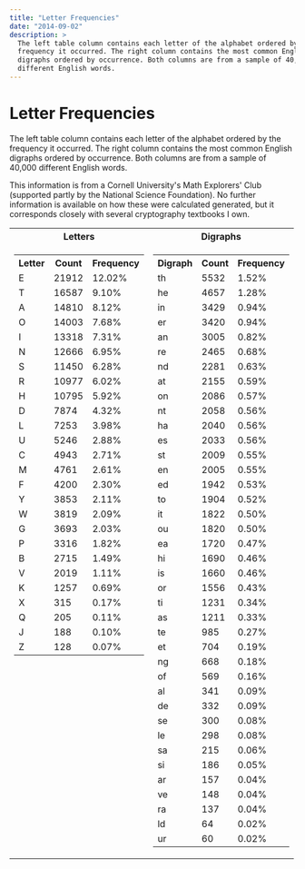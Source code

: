 ```yaml
---
title: "Letter Frequencies"
date: "2014-09-02"
description: >
  The left table column contains each letter of the alphabet ordered by the
  frequency it occurred. The right column contains the most common English
  digraphs ordered by occurrence. Both columns are from a sample of 40,000
  different English words.
---
```


# Letter Frequencies
The left table column contains each letter of the alphabet ordered by the
frequency it occurred. The right column contains the most common English
digraphs ordered by occurrence. Both columns are from a sample of 40,000
different English words.

This information is from a Cornell University's Math Explorers' Club
(supported partly by the National Science Foundation). No further
information is available on how these were calculated generated, but it
corresponds closely with several cryptography textbooks I own.

<table>
    <tr>
        <th style="text-align: center">Letters</th>
        <th style="text-align: center">Digraphs</th>
    </tr><tr>
        <td style="vertical-align: top">
            <table>
                <tr>
                    <th>Letter</th>
                    <th>Count</th>
                    <th>Frequency</th>
                </tr><tr>
                    <td>E</td>
                    <td>21912</td>
                    <td>12.02%</td>
                </tr><tr>
                    <td>T</td>
                    <td>16587</td>
                    <td>9.10%</td>
                </tr><tr>
                    <td>A</td>
                    <td>14810</td>
                    <td>8.12%</td>
                </tr><tr>
                    <td>O</td>
                    <td>14003</td>
                    <td>7.68%</td>
                </tr><tr>
                    <td>I</td>
                    <td>13318</td>
                    <td>7.31%</td>
                </tr><tr>
                    <td>N</td>
                    <td>12666</td>
                    <td>6.95%</td>
                </tr><tr>
                    <td>S</td>
                    <td>11450</td>
                    <td>6.28%</td>
                </tr><tr>
                    <td>R</td>
                    <td>10977</td>
                    <td>6.02%</td>
                </tr><tr>
                    <td>H</td>
                    <td>10795</td>
                    <td>5.92%</td>
                </tr><tr>
                    <td>D</td>
                    <td>7874</td>
                    <td>4.32%</td>
                </tr><tr>
                    <td>L</td>
                    <td>7253</td>
                    <td>3.98%</td>
                </tr><tr>
                    <td>U</td>
                    <td>5246</td>
                    <td>2.88%</td>
                </tr><tr>
                    <td>C</td>
                    <td>4943</td>
                    <td>2.71%</td>
                </tr><tr>
                    <td>M</td>
                    <td>4761</td>
                    <td>2.61%</td>
                </tr><tr>
                    <td>F</td>
                    <td>4200</td>
                    <td>2.30%</td>
                </tr><tr>
                    <td>Y</td>
                    <td>3853</td>
                    <td>2.11%</td>
                </tr><tr>
                    <td>W</td>
                    <td>3819</td>
                    <td>2.09%</td>
                </tr><tr>
                    <td>G</td>
                    <td>3693</td>
                    <td>2.03%</td>
                </tr><tr>
                    <td>P</td>
                    <td>3316</td>
                    <td>1.82%</td>
                </tr><tr>
                    <td>B</td>
                    <td>2715</td>
                    <td>1.49%</td>
                </tr><tr>
                    <td>V</td>
                    <td>2019</td>
                    <td>1.11%</td>
                </tr><tr>
                    <td>K</td>
                    <td>1257</td>
                    <td>0.69%</td>
                </tr><tr>
                    <td>X</td>
                    <td>315</td>
                    <td>0.17%</td>
                </tr><tr>
                    <td>Q</td>
                    <td>205</td>
                    <td>0.11%</td>
                </tr><tr>
                    <td>J</td>
                    <td>188</td>
                    <td>0.10%</td>
                </tr><tr>
                    <td>Z</td>
                    <td>128</td>
                    <td>0.07%</td>
                </tr>
            </table>
        </td><td>
            <table>
                <tr>
                    <th>Digraph</th>
                    <th>Count</th>
                    <th>Frequency</th>
                </tr><tr>
                    <td>th</td>
                    <td>5532</td>
                    <td>1.52%</td>
                </tr><tr>
                    <td>he</td>
                    <td>4657</td>
                    <td>1.28%</td>
                </tr><tr>
                    <td>in</td>
                    <td>3429</td>
                    <td>0.94%</td>
                </tr><tr>
                    <td>er</td>
                    <td>3420</td>
                    <td>0.94%</td>
                </tr><tr>
                    <td>an</td>
                    <td>3005</td>
                    <td>0.82%</td>
                </tr><tr>
                    <td>re</td>
                    <td>2465</td>
                    <td>0.68%</td>
                </tr><tr>
                    <td>nd</td>
                    <td>2281</td>
                    <td>0.63%</td>
                </tr><tr>
                    <td>at</td>
                    <td>2155</td>
                    <td>0.59%</td>
                </tr><tr>
                    <td>on</td>
                    <td>2086</td>
                    <td>0.57%</td>
                </tr><tr>
                    <td>nt</td>
                    <td>2058</td>
                    <td>0.56%</td>
                </tr><tr>
                    <td>ha</td>
                    <td>2040</td>
                    <td>0.56%</td>
                </tr><tr>
                    <td>es</td>
                    <td>2033</td>
                    <td>0.56%</td>
                </tr><tr>
                    <td>st</td>
                    <td>2009</td>
                    <td>0.55%</td>
                </tr><tr>
                    <td>en</td>
                    <td>2005</td>
                    <td>0.55%</td>
                </tr><tr>
                    <td>ed</td>
                    <td>1942</td>
                    <td>0.53%</td>
                </tr><tr>
                    <td>to</td>
                    <td>1904</td>
                    <td>0.52%</td>
                </tr><tr>
                    <td>it</td>
                    <td>1822</td>
                    <td>0.50%</td>
                </tr><tr>
                    <td>ou</td>
                    <td>1820</td>
                    <td>0.50%</td>
                </tr><tr>
                    <td>ea</td>
                    <td>1720</td>
                    <td>0.47%</td>
                </tr><tr>
                    <td>hi</td>
                    <td>1690</td>
                    <td>0.46%</td>
                </tr><tr>
                    <td>is</td>
                    <td>1660</td>
                    <td>0.46%</td>
                </tr><tr>
                    <td>or</td>
                    <td>1556</td>
                    <td>0.43%</td>
                </tr><tr>
                    <td>ti</td>
                    <td>1231</td>
                    <td>0.34%</td>
                </tr><tr>
                    <td>as</td>
                    <td>1211</td>
                    <td>0.33%</td>
                </tr><tr>
                    <td>te</td>
                    <td>985</td>
                    <td>0.27%</td>
                </tr><tr>
                    <td>et</td>
                    <td>704</td>
                    <td>0.19%</td>
                </tr><tr>
                    <td>ng</td>
                    <td>668</td>
                    <td>0.18%</td>
                </tr><tr>
                    <td>of</td>
                    <td>569</td>
                    <td>0.16%</td>
                </tr><tr>
                    <td>al</td>
                    <td>341</td>
                    <td>0.09%</td>
                </tr><tr>
                    <td>de</td>
                    <td>332</td>
                    <td>0.09%</td>
                </tr><tr>
                    <td>se</td>
                    <td>300</td>
                    <td>0.08%</td>
                </tr><tr>
                    <td>le</td>
                    <td>298</td>
                    <td>0.08%</td>
                </tr><tr>
                    <td>sa</td>
                    <td>215</td>
                    <td>0.06%</td>
                </tr><tr>
                    <td>si</td>
                    <td>186</td>
                    <td>0.05%</td>
                </tr><tr>
                    <td>ar</td>
                    <td>157</td>
                    <td>0.04%</td>
                </tr><tr>
                    <td>ve</td>
                    <td>148</td>
                    <td>0.04%</td>
                </tr><tr>
                    <td>ra</td>
                    <td>137</td>
                    <td>0.04%</td>
                </tr><tr>
                    <td>ld</td>
                    <td>64</td>
                    <td>0.02%</td>
                </tr><tr>
                    <td>ur</td>
                    <td>60</td>
                    <td>0.02%</td>
                </tr>
            </table>
        </td>
    </tr>
</table>
